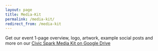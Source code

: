 ```yaml
---
layout: page
title: Media-Kit
permalink: /media-kit/
redirect_from: /media-kit
---
```


Get our event 1-page overview, logo, artwork, example social posts and more on our [Civic Spark Media Kit on Google Drive](https://drive.google.com/drive/folders/19V-W9uzi9Dqm4tgzpmhngaUIK4LSBRJH?usp=sharing)
